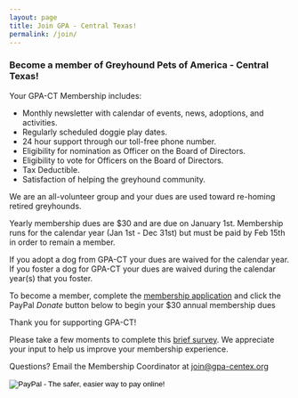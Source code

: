 ```yaml
---
layout: page
title: Join GPA - Central Texas!
permalink: /join/
---
```


### Become a member of Greyhound Pets of America - Central Texas!

Your GPA-CT Membership includes:

* Monthly newsletter with calendar of events, news, adoptions, and activities.
* Regularly scheduled doggie play dates.
* 24 hour support through our toll-free phone number.
* Eligibility for nomination as Officer on the Board of Directors.
* Eligibility to vote for Officers on the Board of Directors.
* Tax Deductible.
* Satisfaction of helping the greyhound community.

We are an all-volunteer group and your dues are used toward re-homing retired greyhounds.

Yearly membership dues are $30 and are due on January 1st.  Membership runs for the calendar
year (Jan 1st - Dec 31st) but must be paid by Feb 15th in order to remain a member.

If you adopt a dog from GPA-CT your dues are waived for the calendar year.  If you foster a dog
for GPA-CT your dues are waived during the calendar year(s) that you foster.

To become a member, complete the
[membership application](https://docs.google.com/forms/d/1HGN69_7btJvldsldQ3vuew0r7k84d4UvpLB76rIO8IQ/viewform)
and click the PayPal _Donate_ button below to begin your $30 annual membership dues

Thank you for supporting GPA-CT!

Please take a few moments to complete this [brief survey](https://docs.google.com/forms/d/1HbrgBcaOxCdETGGfanqsEOQbJhoCL_9628qqf_f6flc/viewform).
We appreciate your input to help us improve your membership experience.

Questions? Email the Membership Coordinator at [join@gpa-centex.org](mailto:join@gpa-centex.org)

<dev class="text-center">
<form action="https://www.paypal.com/cgi-bin/webscr" method="post">
  <input type="hidden" name="cmd" value="_s-xclick">
  <input type="hidden" name="hosted_button_id" value="3594444">
  <input type="image" src="https://www.paypal.com/en_US/i/btn/btn_donateCC_LG.gif" border="0" name="submit"
  alt="PayPal - The safer, easier way to pay online!">
  <img alt="" border="0" src="https://www.paypal.com/en_US/i/scr/pixel.gif" width="1" height="1">
</form>
</dev>
